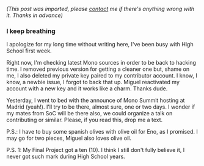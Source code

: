 *(This post was imported, please [contact](#/contact) me if there's anything wrong with it. Thanks in advance)*

<div class="entry-body">
<h3>I keep breathing</h3>
<p>
	I apologize for my long time without writing here, I've been busy with High School first week.
</p>
<p>
	Right now, I'm checking latest Mono sources in order to be back to hacking time. I removed previous version for getting a cleaner one but, shame on me, I also deleted my private key paired to my contributor account. I know, I know, a newbie issue, I forgot to back that up. Miguel reactivated my account with a new key and it works like a charm. Thanks dude.
</p>
<p>
	Yesterday, I went to bed with the announce of Mono Summit hosting at Madrid (yeah!). I'll try to be there, almost sure, one or two days. I wonder if my mates from SoC will be there also, we could organize a talk on contributing or similar. Please, if you read this, drop me a text.
</p>
<p>
	P.S.: I have to buy some spanish olives with olive oil for Eno, as I promised. I may go for two pieces, Miguel also loves olive oil.
</p>
<p>
	P.S. 1: My Final Project got a ten (10). I think I still don't fully believe it, I never got such mark during High School years.
</p>
</div>
